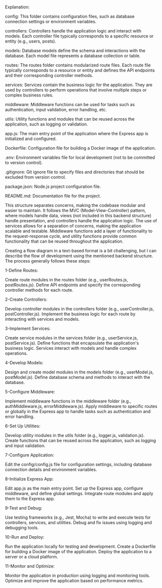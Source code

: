 Explanation:

config: This folder contains configuration files, such as database connection settings or environment variables.

controllers: Controllers handle the application logic and interact with models. Each controller file typically corresponds to a specific resource or entity (e.g., users, posts).

models: Database models define the schema and interactions with the database. Each model file represents a database collection or table.

routes: The routes folder contains modularized route files. Each route file typically corresponds to a resource or entity and defines the API endpoints and their corresponding controller methods.

services: Services contain the business logic for the application. They are used by controllers to perform operations that involve multiple steps or complex business rules.

middleware: Middleware functions can be used for tasks such as authentication, input validation, error handling, etc.

utils: Utility functions and modules that can be reused across the application, such as logging or validation.

app.js: The main entry point of the application where the Express app is initialized and configured.

Dockerfile: Configuration file for building a Docker image of the application.

.env: Environment variables file for local development (not to be committed to version control).

.gitignore: Git ignore file to specify files and directories that should be excluded from version control.

package.json: Node.js project configuration file.

README.md: Documentation file for the project.

This structure separates concerns, making the codebase modular and easier to maintain. It follows the MVC (Model-View-Controller) pattern, where models handle data, views (not included in this backend structure) handle presentation, and controllers handle the application logic. The use of services allows for a separation of concerns, making the application scalable and testable. Middleware functions add a layer of functionality to the request-response cycle, and utility functions provide common functionality that can be reused throughout the application.

Creating a flow diagram in a text-based format is a bit challenging, but I can describe the flow of development using the mentioned backend structure. The process generally follows these steps:

1-Define Routes:

Create route modules in the routes folder (e.g., userRoutes.js, postRoutes.js).
Define API endpoints and specify the corresponding controller methods for each route.

2-Create Controllers:

Develop controller modules in the controllers folder (e.g., userController.js, postController.js).
Implement the business logic for each route by interacting with services and models.

3-Implement Services:

Create service modules in the services folder (e.g., userService.js, postService.js).
Define functions that encapsulate the application's business logic. Services interact with models and handle complex operations.

4-Develop Models:

Design and create model modules in the models folder (e.g., userModel.js, postModel.js).
Define database schema and methods to interact with the database.

5-Configure Middleware:

Implement middleware functions in the middleware folder (e.g., authMiddleware.js, errorMiddleware.js).
Apply middleware to specific routes or globally in the Express app to handle tasks such as authentication and error handling.

6-Set Up Utilities:

Develop utility modules in the utils folder (e.g., logger.js, validation.js).
Create functions that can be reused across the application, such as logging and input validation.

7-Configure Application:

Edit the config/config.js file for configuration settings, including database connection details and environment variables.

8-Initialize Express App:

Edit app.js as the main entry point.
Set up the Express app, configure middleware, and define global settings.
Integrate route modules and apply them to the Express app.

9-Test and Debug:

Use testing frameworks (e.g., Jest, Mocha) to write and execute tests for controllers, services, and utilities.
Debug and fix issues using logging and debugging tools.

10-Run and Deploy:

Run the application locally for testing and development.
Create a Dockerfile for building a Docker image of the application.
Deploy the application to a server or a cloud platform.

11-Monitor and Optimize:

Monitor the application in production using logging and monitoring tools.
Optimize and improve the application based on performance metrics.
